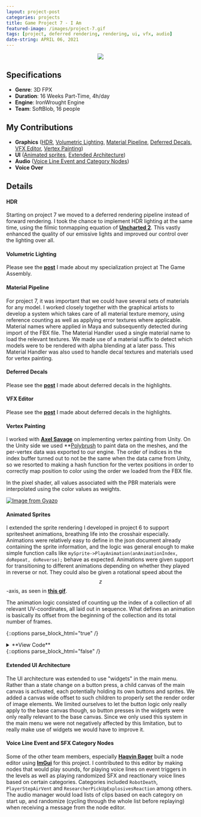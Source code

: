 ```yaml
---
layout: project-post
categories: projects
title: Game Project 7 - I Am
featured-image: /images/project-7.gif
tags: [project, deferred rendering, rendering, ui, vfx, audio]
date-string: APRIL 06, 2021
---
```


<center>
    <div class="photoset-grid-custom" data-layout="1">
        <img src="/images/project-7.gif">
    </div>
</center>

## Specifications

* **Genre**:    3D FPX
* **Duration**: 16 Weeks Part-Time, 4h/day
* **Engine**:   IronWrought Engine
* **Team**:     SoftBlob, 16 people

## My Contributions

* **Graphics** (<a href="#hdr">HDR</a>, <a href="#volumetric_lighting">Volumetric Lighting</a>, <a href="#material">Material Pipeline</a>, <a href="#deferred_decals">Deferred Decals</a>, <a href="#vfx_editor">VFX Editor</a>, <a href="#vertex_paint">Vertex Painting</a>)
* **UI**       (<a href="#animated_sprites">Animated sprites</a>, <a href="#ui_architecture">Extended Architecture</a>)
* **Audio**    (<a href="#voice_line_event">Voice Line Event and Category Nodes</a>)
* **Voice Over**

## Details
#### <a id="hdr">HDR</a>
Starting on project 7 we moved to a deferred rendering pipeline instead of forward rendering. I took the chance to implement HDR lighting at the same time, using the filmic tonmapping equation of **<a href="https://www.gdcvault.com/play/1012351/Uncharted-2-HDR">Uncharted 2</a>**.
This vastly enhanced the quality of our emissive lights and improved our control over the lighting over all.

#### <a id="volumetric_lighting">Volumetric Lighting</a>
Please see the **<a href="https://nicolas-risberg.github.io/2021-04-06/specialization.html">post</a>** I made about my specialization project at The Game Assembly.

#### <a id="material">Material Pipeline</a>
For project 7, it was important that we could have several sets of materials for any model. I worked closely together with the graphical artists to develop a system which takes care of all material texture memory, using reference counting as well as applying error textures where applicable. 
Material names where applied in Maya and subsequently detected during import of the FBX file. The Material Handler used a single material name to load the relevant textures. We made use of a material suffix to detect which models were to be rendered with alpha blending at a later pass. 
This Material Handler was also used to handle decal textures and materials used for vertex painting. 

#### <a id="deferred_decals">Deferred Decals</a>
Please see the **<a href="https://nicolas-risberg.github.io/2021-03-01/deferred-decals.html">post</a>** I made about deferred decals in the highlights.

#### <a id="vfx_editor">VFX Editor</a>
Please see the **<a href="https://nicolas-risberg.github.io/2021-03-30/vfx-editor.html">post</a>** I made about deferred decals in the highlights.

#### <a id="vertex_paint">Vertex Painting</a>
I worked with **<a href="http://axelsavage.com">Axel Savage</a>** on implementing vertex painting from Unity. On the Unity side we used **<a href="https://unity3d.com/unity/features/worldbuilding/polybrush">Polybrush</a> to paint data on the meshes, and the per-vertex data was
exported to our engine. The order of indices in the index buffer turned out to not be the same when the data came from Unity, so we resorted to making a hash function for the vertex positions in order to correctly map position to color using the order we loaded from the FBX file.

In the pixel shader, all values associated with the PBR materials were interpolated using the color values as weights. 

[![Image from Gyazo](https://i.gyazo.com/4c0c6e0e89065a502a6cc50436efc932.gif)](https://gyazo.com/4c0c6e0e89065a502a6cc50436efc932)

#### <a id="animated_sprites">Animated Sprites</a>
I extended the sprite rendering I developed in project 6 to support spritesheet animations, breathing life into the crosshair especially. Animations were relatively easy to define in the json document already containing the sprite information, and the logic was general enough to make
simple function calls like `mySprite->PlayAnimation(anAnimationIndex, doRepeat, doReverse);` behave as expected. Animations were given support for transitioning to different animations depending on whether they played in reverse or not. They could also be given a rotational speed
about the $$z$$-axis, as seen in **<a href="https://nicolas-risberg.github.io/images/project-7.gif">this gif</a>**. 

The animation logic consisted of counting up the index of a collection of all relevant UV-coordinates, all laid out in sequence. What defines an animation is basically its offset from the beginning of the collection and its total number of frames.

{::options parse_block_html="true" /}
<details><summary markdown="span">**View Code**</summary>

```json
...
"Animations": [
{
    "Name": "Shoot",
    "FrameWidth": 240.0,
    "FrameHeight": 240.0,
    "VerticalStartingPos": 0.0,
    "FrameOffset": 0,
    "NumberOfFrames": 7,
    "FramesPerSecond": 60,
    "RotationSpeedPerSecond": 720.0,
    "ShouldLoop": false,
    "TransitionIndex": 2,
    "ReverseTransitionIndex": 1
},
...
]
```

```c++
void CSpriteInstance::Update()
{
	if (!myShouldAnimate)
		return;

	if (!myShouldReverseAnimation)
		this->Rotate(myAnimationData[myCurrentAnimationIndex].myRotationSpeedInSeconds * CTimer::Dt());
	else 
		this->Rotate(-myAnimationData[myCurrentAnimationIndex].myRotationSpeedInSeconds * CTimer::Dt());

	if ((myAnimationTimer += CTimer::Dt()) > (1.0f / myAnimationData[myCurrentAnimationIndex].myFramesPerSecond))
	{
		myAnimationTimer -= (1.0f / myAnimationData[myCurrentAnimationIndex].myFramesPerSecond); 

		if (!myShouldReverseAnimation)
		{
			myCurrentAnimationFrame++;
			if (myCurrentAnimationFrame > (myAnimationData[myCurrentAnimationIndex].myNumberOfFrames + myAnimationData[myCurrentAnimationIndex].myFramesOffset - 1))
			{
				myShouldAnimate = myShouldLoopAnimation;
				if (!myShouldAnimate)
				{
					PlayAnimationUsingInternalData(myAnimationData[myCurrentAnimationIndex].myTransitionToIndex);
					return;
				}

				myCurrentAnimationFrame = myAnimationData[myCurrentAnimationIndex].myFramesOffset;
			}
		}
		else 
		{
			// ...
		}

		this->SetUVRect(myAnimationFrames[myCurrentAnimationFrame]);
	}
}
```

</details>
{::options parse_block_html="false" /}

#### <a id="ui_architecture">Extended UI Architecture</a>
The UI architecture was extended to use "widgets" in the main menu. Rather than a state change on a button press, a child canvas of the main canvas is activated, each potentially holding its own buttons and sprites. 
We added a canvas wide offset to such children to properly set the render order of image elements. We limited ourselves to let the button logic only really apply to the base canvas though, so button presses in the widgets
were only really relevant to the base canvas. Since we only used this system in the main menu we were not negatively affected by this limitation, but to really make use of widgets we would have to improve it.

#### <a id="voice_line_event">Voice Line Event and SFX Category Nodes</a>
Some of the other team members, especially **<a href="http://haqvinbager.github.io">Haqvin Bager</a>** built a node editor using **<a href="https://github.com/ocornut/imgui">ImGui</a>** for this project.
I contributed to this editor by making nodes that would play sounds, for playing voice lines on event triggers in the levels as well as playing randomized SFX and reactionary voice lines based on certain categories. 
Categories included `RobotDeath`, `PlayerStepAirVent` and `ResearcherPickUpExplosivesReaction` among others.
The audio manager would load lists of clips based on each category on start up, and randomize (cycling through the whole list before replaying) when receiving a message from the node editor.
